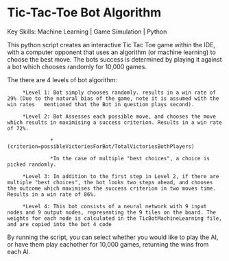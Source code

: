 # Tic-Tac-Toe Bot Algorithm

Key Skills: Machine Learning | Game Simulation | Python

This python script creates an interactive Tic Tac Toe game within the IDE, with a computer opponent that uses an algorithm (or machine learning) to choose the best move. The bots success is determined by playing it against a bot which chooses randomly for 10,000 games.

The there are 4 levels of bot algorithm:

         *Level 1: Bot simply chooses randomly. results in a win rate of 29% (Due to the natural bias of the game, note it is assumed with the win rates   mentioned that the Bot in question plays second).
         
         *Level 2: Bot Assesses each possible move, and chooses the move which results in maximising a success criterion. Results in a win rate of 72%.
         
                  *(criterion=possibleVictoriesForBot/TotalVictoriesBothPlayers)
                  
                  *In the case of multiple "best choices", a choice is picked randomly.
                  
         *Level 3: In addition to the first step in Level 2, if there are multiple "best choices", the bot looks two steps ahead, and chooses the outcome which maximises the success criterion in two moves time. Results in a win rate of 86%.
         
         *Level 4: This bot consists of a neural network with 9 input nodes and 9 output nodes, representing the 9 tiles on the board. The weights for each node is calculated in the TicBotMachineLearning file, and are copied into the bot 4 code



By running the script, you can select whether you would like to play the AI, or have them play eachother for 10,000 games, returning the wins from each AI.
